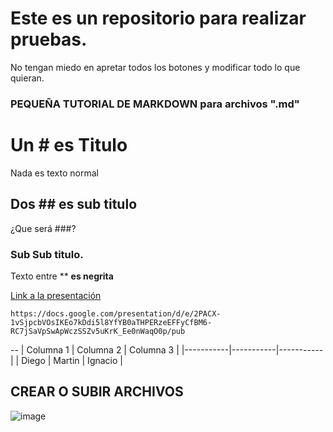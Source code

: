 # Este es un repositorio para realizar pruebas.
No tengan miedo en apretar todos los botones y modificar todo lo que quieran. 

### PEQUEÑA TUTORIAL DE MARKDOWN para archivos ".md"

# Un # es Titulo
Nada es texto normal
## Dos ## es sub titulo
¿Que será ###?
### Sub Sub titulo.
Texto entre ** **es negrita**  


[Link a la presentación](https://docs.google.com/presentation/d/e/2PACX-1vSjpcbVOsIKEo7kDdi5l8YfYB0aTHPERzeEFFyCfBM6-RC7jSaVpSwApWczSSZv5uKrK_Ee0nWaqO0p/pub)

``` 
https://docs.google.com/presentation/d/e/2PACX-1vSjpcbVOsIKEo7kDdi5l8YfYB0aTHPERzeEFFyCfBM6-RC7jSaVpSwApWczSSZv5uKrK_Ee0nWaqO0p/pub
```
--
| Columna 1 | Columna 2 | Columna 3 |
|-----------|-----------|-----------|
| Diego | Martin | Ignacio |




## CREAR O SUBIR ARCHIVOS
![image](https://user-images.githubusercontent.com/100420113/164486043-83babec9-2ece-4392-809a-e05bef92862a.png)
